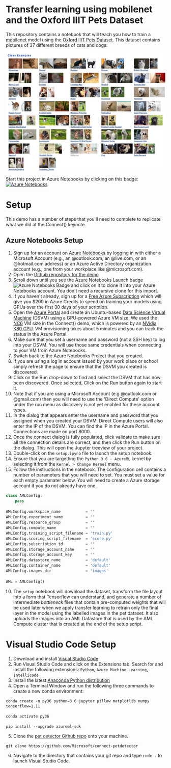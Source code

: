 # Transfer learning using mobilenet and the Oxford IIIT Pets Dataset

This repository contains a notebook that will teach you how to train a [mobilenet](https://arxiv.org/abs/1704.04861) model using the [Oxford IIIT Pets Dataset](http://www.robots.ox.ac.uk/~vgg/data/pets/). This dataset contains pictures of 37 different breeds of cats and dogs:

![Class Examples](images/class_examples.jpg)

Start this project in Azure Notebooks by clicking on this badge: [![Azure Notebooks](https://notebooks.azure.com/launch.svg)](https://notebooks.azure.com/import/gh/jflam/connect-demo)

# Setup

This demo has a number of steps that you'll need to complete to replicate what we did at the Connect() keynote.

## Azure Notebooks Setup

1. Sign up for an account on [Azure Notebooks](https://notebooks.azure.com) by logging in with either a Microsoft Account (e.g., an @outlook.com, an @live.com, or an @hotmail.com address) or an Azure Active Directory organization account (e.g., one from your workplace like @microsoft.com).
1. Open the [Github repository for the demo](https://github.com/Microsoft/connect-petdetector)
1. Scroll down until you see the Azure Notebooks Launch badge ![Azure Notebooks
   Badge](https://notebooks.azure.com/launch.svg) and click on it to clone it into your Azure Notebooks account. You don't need a recursive clone for this import. 
1. If you haven't already, sign up for a [Free Azure Subscription](https://azure.microsoft.com/en-us/free/?v=18.45) which will give you $200 in Azure Credits to spend on training your models using GPUs over the first 30 days of your scription.
1. Open the [Azure Portal](https://portal.azure.com) and create an Ubuntu-based [Data Science Virtual Machine](https://azure.microsoft.com/en-us/services/virtual-machines/data-science-virtual-machines/) (DSVM) using a GPU-powered Azure VM size. We used the [NC6](https://docs.microsoft.com/en-us/azure/virtual-machines/windows/sizes-gpu#nc-series) VM size in the Connect() demo, which is powered by an [NVidia K80 GPU](https://www.nvidia.com/en-gb/data-center/tesla-k80/). VM provisioning takes about 5 minutes and you can track the status in the Azure Portal. 
1. Make sure that you set a username and password (not a SSH key) to log into your DSVM. You will use those same credentials when connecting to your VM from Azure Notebooks.
1. Switch back to the Azure Notebooks Project that you created. 
1. If you are using a log in account issued by your work place or school simply refresh the page to ensure that the DSVM you created is discovered. 
1. Click on the Run drop-down to find and select the DSVM that has now been discovered. Once selected, Click on the Run button again to start it. 
1. Note that if you are using a Microsoft Account (e.g @outlook.com or @gmail.com) then you will need to use the 'Direct Compute' option under the run menu as discovery is not yet enabled for these account types. 
1. In the dialog that appears enter the username and password that you assigned when you created your DSVM. Direct Compute users will also enter the IP of the DSVM. You can find the IP in the Azure Portal. Connections are made on port 8000. 
1. Once the connect dialog is fully populated, click validate to make sure all the connection details are correct, and then click the Run button on the dialog. This will open the Jupyter treeview of your project. 
1. Double-click on the `setup.ipynb` file to launch the setup notebook.
1. Ensure that you are targetting the `Python 3.6 - AzureML` kernel by selecting it from the `Kernel > Change Kernel` menu.
1. Follow the instructions in the notebook. The configuration cell contains a
   number of parameters that you will need to set. You must set a value for each empty paramater below. You will need to create a Azure storage account if you do not already have one.
```python
class AMLConfig:
    pass

AMLConfig.workspace_name           = ''
AMLConfig.experiment_name          = ''
AMLConfig.resource_group           = ''
AMLConfig.compute_name             = ''
AMLConfig.training_script_filename = 'train.py'
AMLConfig.scoring_script_filename  = 'score.py'
AMLConfig.subscription_id          = ''
AMLConfig.storage_account_name     = ''
AMLConfig.storage_account_key      = ''
AMLConfig.datastore_name           = 'default'
AMLConfig.container_name           = 'default'
AMLConfig.images_dir               = 'images'

AML = AMLConfig()
```
10. The `setup` notebook will download the dataset, transform the file
   layout into a form that Tensorflow can understand, and generate a number of
   intermediate _bottleneck_ files that contain pre-computed weights that will
   be used later when we apply transfer learning to retrain only the final layer
    in the model using the labelled images in the pet dataset. It also uploads
    the images into an AML Datastore that is used by the AML Compute cluster
    that is created at the end of the setup script.

# Visual Studio Code Setup

1. Download and install [Visual Studio
   Code](https://code.visualstudio.com/download)
1. Run Visual Studio Code and click on the Extensions tab. Search for and
   install the following extensions: `Python`, `Azure Machine Learning`,
   `Intellicode`
1. Install the latest [Anaconda Python
   distribution](https://www.anaconda.com/download)
1. Open a Terminal Window and run the following three commands to create a new
   conda environment:

```
conda create -n py36 python=3.6 jupyter pillow matplotlib numpy tensorflow=1.11

conda activate py36

pip install --upgrade azureml-sdk
```
5. Clone the [pet detector Github
   repo](https://github.com/Microsoft/connect-petdetector) onto your machine.

```
git clone https://github.com/Microsoft/connect-petdetector
```

6. Navigate to the directory that contains your git repo and type `code .` to
   launch Visual Studio Code.
